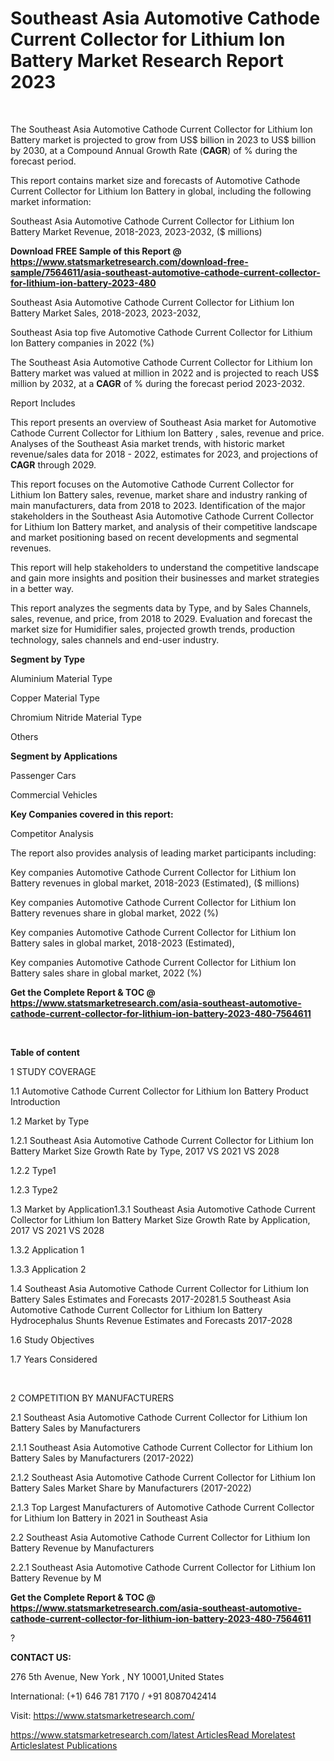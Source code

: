 <h1>Southeast Asia Automotive Cathode Current Collector for Lithium Ion Battery Market Research Report 2023</h1><br/><p>The Southeast Asia Automotive Cathode Current Collector for Lithium Ion Battery market is projected to grow from US$ billion in 2023 to US$ billion by 2030, at a Compound Annual Growth Rate (<strong>CAGR</strong>) of % during the forecast period.</p>
 
 
 
 <p>This report contains market size and forecasts of Automotive Cathode Current Collector for Lithium Ion Battery in global, including the following market information:</p>
 
 
 
 <p>Southeast Asia Automotive Cathode Current Collector for Lithium Ion Battery Market Revenue, 2018-2023, 2023-2032, ($ millions)</p>
 
 
 
 <p><strong>Download FREE Sample of this Report @ <a href="https://www.statsmarketresearch.com/download-free-sample/7564611/asia-southeast-automotive-cathode-current-collector-for-lithium-ion-battery-2023-480">https://www.statsmarketresearch.com/download-free-sample/7564611/asia-southeast-automotive-cathode-current-collector-for-lithium-ion-battery-2023-480</a></strong></p>
 
 
 
 <p>Southeast Asia Automotive Cathode Current Collector for Lithium Ion Battery Market Sales, 2018-2023, 2023-2032,</p>
 
 
 
 <p>Southeast Asia top five Automotive Cathode Current Collector for Lithium Ion Battery companies in 2022 (%)</p>
 
 
 
 <p>The Southeast Asia Automotive Cathode Current Collector for Lithium Ion Battery market was valued at million in 2022 and is projected to reach US$ million by 2032, at a <strong>CAGR</strong> of % during the forecast period 2023-2032.</p>
 
 
 
 <p>Report Includes</p>
 
 
 
 <p>This report presents an overview of Southeast Asia market for Automotive Cathode Current Collector for Lithium Ion Battery , sales, revenue and price. Analyses of the Southeast Asia market trends, with historic market revenue/sales data for 2018 - 2022, estimates for 2023, and projections of <strong>CAGR</strong> through 2029.</p>
 
 
 
 <p>This report focuses on the Automotive Cathode Current Collector for Lithium Ion Battery sales, revenue, market share and industry ranking of main manufacturers, data from 2018 to 2023. Identification of the major stakeholders in the Southeast Asia Automotive Cathode Current Collector for Lithium Ion Battery market, and analysis of their competitive landscape and market positioning based on recent developments and segmental revenues.</p>
 
 
 
 <p>This report will help stakeholders to understand the competitive landscape and gain more insights and position their businesses and market strategies in a better way.</p>
 
 
 
 <p>This report analyzes the segments data by Type, and by Sales Channels, sales, revenue, and price, from 2018 to 2029. Evaluation and forecast the market size for Humidifier sales, projected growth trends, production technology, sales channels and end-user industry.</p>
 
 
 
 <p><strong>Segment by Type</strong></p>
 
 
 
 <p>Aluminium Material Type</p>
 
 
 
 <p>Copper Material Type</p>
 
 
 
 <p>Chromium Nitride Material Type</p>
 
 
 
 <p>Others</p>
 
 
 
 <p><strong>Segment <strong><strong>by Applications</strong></strong></strong></p>
 
 
 
 <p>Passenger Cars</p>
 
 
 
 <p>Commercial Vehicles</p>
 
 
 
 <p><strong>Key Companies covered in this report:</strong></p>
 
 
 
 <p>Competitor Analysis</p>
 
 
 
 <p>The report also provides analysis of leading market participants including:</p>
 
 
 
 <p>Key companies Automotive Cathode Current Collector for Lithium Ion Battery revenues in global market, 2018-2023 (Estimated), ($ millions)</p>
 
 
 
 <p>Key companies Automotive Cathode Current Collector for Lithium Ion Battery revenues share in global market, 2022 (%)</p>
 
 
 
 <p>Key companies Automotive Cathode Current Collector for Lithium Ion Battery sales in global market, 2018-2023 (Estimated),</p>
 
 
 
 <p>Key companies Automotive Cathode Current Collector for Lithium Ion Battery sales share in global market, 2022 (%)</p>
 
 
 
 <div><b>Get the Complete Report & TOC @ <a href="https://www.statsmarketresearch.com/asia-southeast-automotive-cathode-current-collector-for-lithium-ion-battery-2023-480-7564611">https://www.statsmarketresearch.com/asia-southeast-automotive-cathode-current-collector-for-lithium-ion-battery-2023-480-7564611</a></b></div>
 
 
 
 <p><br />
 
 <b>Table of content</b></p>
 
 
 
 <p>1 STUDY COVERAGE<br />
 
 1.1 Automotive Cathode Current Collector for Lithium Ion Battery Product Introduction<br />
 
 1.2 Market by Type<br />
 
 1.2.1 Southeast Asia Automotive Cathode Current Collector for Lithium Ion Battery Market Size Growth Rate by Type, 2017 VS 2021 VS 2028<br />
 
 1.2.2 Type1<br />
 
 1.2.3 Type2<br />
 
 1.3 Market by Application1.3.1 Southeast Asia Automotive Cathode Current Collector for Lithium Ion Battery Market Size Growth Rate by Application, 2017 VS 2021 VS 2028<br />
 
 1.3.2 Application 1<br />
 
 1.3.3 Application 2<br />
 
 1.4 Southeast Asia Automotive Cathode Current Collector for Lithium Ion Battery Sales Estimates and Forecasts 2017-20281.5 Southeast Asia Automotive Cathode Current Collector for Lithium Ion Battery Hydrocephalus Shunts Revenue Estimates and Forecasts 2017-2028<br />
 
 1.6 Study Objectives<br />
 
 1.7 Years Considered<br />
 
 <br />
 
 2 COMPETITION BY MANUFACTURERS<br />
 
 2.1 Southeast Asia Automotive Cathode Current Collector for Lithium Ion Battery Sales by Manufacturers<br />
 
 2.1.1 Southeast Asia Automotive Cathode Current Collector for Lithium Ion Battery Sales by Manufacturers (2017-2022)<br />
 
 2.1.2 Southeast Asia Automotive Cathode Current Collector for Lithium Ion Battery Sales Market Share by Manufacturers (2017-2022)<br />
 
 2.1.3 Top Largest Manufacturers of Automotive Cathode Current Collector for Lithium Ion Battery in 2021 in Southeast Asia<br />
 
 2.2 Southeast Asia Automotive Cathode Current Collector for Lithium Ion Battery Revenue by Manufacturers<br />
 
 2.2.1 Southeast Asia Automotive Cathode Current Collector for Lithium Ion Battery Revenue by M</p>
 
 
 
 <div><b>Get the Complete Report & TOC @ <a href="https://www.statsmarketresearch.com/asia-southeast-automotive-cathode-current-collector-for-lithium-ion-battery-2023-480-7564611">https://www.statsmarketresearch.com/asia-southeast-automotive-cathode-current-collector-for-lithium-ion-battery-2023-480-7564611</a></b></div>
 
 
 
 <p>? </p>
 
 
 
 <p><b>CONTACT US:</b><br />
 
 276 5th Avenue, New York , NY 10001,United States<br />
 
 International: (+1) 646 781 7170 / +91 8087042414<br />
 
 Visit: <a href="https://www.statsmarketresearch.com/">https://www.statsmarketresearch.com/</a><br />
 
 <a href="https://gyeongbokgung.com">https://www.statsmarketresearch.com/</a><a href="https://hallyeomaritime.com">latest Articles</a><a href="https://jingwansa.com">Read More</a><a href="https://nguoiviet.jp/">latest Articles</a><a href="https://www.intelmarketresearch.com/">latest Publications</a></p>